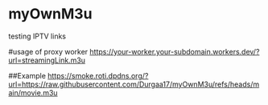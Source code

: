 # myOwnM3u
testing IPTV links

#usage of proxy worker
https://your-worker.your-subdomain.workers.dev/?url=streamingLink.m3u

##Example
https://smoke.roti.dpdns.org/?url=https://raw.githubusercontent.com/Durgaa17/myOwnM3u/refs/heads/main/movie.m3u
